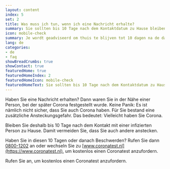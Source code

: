 ```yaml
---
layout: content
index: 5
set: 2
title: Was muss ich tun, wenn ich eine Nachricht erhalte?
summary: Sie sollten bis 10 Tage nach dem Kontaktdatum zu Hause bleiben. Haben Sie Beschwerden? Dann lassen Sie sich testen.
icon: mobile-check
summary: Je wordt geadviseerd om thuis te blijven tot 10 dagen na de datum van het contact. Heb je klachten? Laat je dan testen.  
lang: de
categories:
- de
- faq
showBreadCrumbs: true
showContact: true
featuredHome: true
featuredHomeIndex: 2
featuredHomeIcon: mobile-check
featuredHomeText: Sie sollten bis 10 Tage nach dem Kontaktdatum zu Hause bleiben. Haben Sie Beschwerden? Dann lassen Sie sich testen.
---
```


Haben Sie eine Nachricht erhalten? Dann waren Sie in der Nähe einer Person, bei der später Corona festgestellt wurde. Keine Panik: Es ist nämlich nicht sicher, dass Sie auch Corona haben. Für Sie bestand eine zusätzliche Ansteckungsgefahr. Das bedeutet: Vielleicht haben Sie Corona. 

Bleiben Sie deshalb bis 10 Tage nach dem Kontakt mit einer infizierten Person zu Hause. Damit vermeiden Sie, dass Sie auch andere anstecken.
 
Haben Sie in diesen 10 Tagen oder danach Beschwerden? Rufen Sie dann [0800-1202](tel:+318001202) an oder wechseln Sie zu [www.coronatest.nl](https://www.coronatest.nl), um kostenlos einen Coronatest anzufordern.

Rufen Sie  an, um kostenlos einen Coronatest anzufordern.
